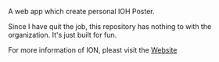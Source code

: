 A web app which create personal IOH Poster.

Since I have quit the job, this repository has nothing to with the organization.
It's just built for fun.

For more information of ION, pleast visit the [Website](https://ioh.tw)